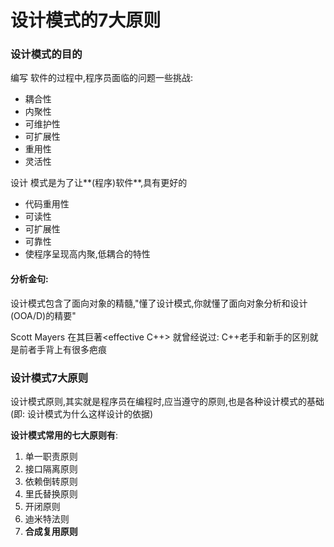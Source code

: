 # 设计模式的7大原则

### 设计模式的目的

编写 软件的过程中,程序员面临的问题一些挑战:

- 耦合性
- 内聚性
- 可维护性
- 可扩展性
- 重用性
- 灵活性

设计 模式是为了让**(程序)软件**,具有更好的

- 代码重用性
- 可读性
- 可扩展性
- 可靠性
- 使程序呈现高内聚,低耦合的特性

#### 分析金句:

设计模式包含了面向对象的精髓,"懂了设计模式,你就懂了面向对象分析和设计(OOA/D)的精要"

Scott Mayers 在其巨著<effective C++> 就曾经说过: C++老手和新手的区别就是前者手背上有很多疤痕




### 设计模式7大原则

设计模式原则,其实就是程序员在编程时,应当遵守的原则,也是各种设计模式的基础(即: 设计模式为什么这样设计的依据)

**设计模式常用的七大原则有**:
1. 单一职责原则
2. 接口隔离原则
3. 依赖倒转原则
4. 里氏替换原则
5. 开闭原则
6. 迪米特法则
7. __合成复用原则__ 











